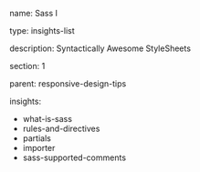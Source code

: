 name: Sass I

type: insights-list

description: Syntactically Awesome StyleSheets 

section: 1

parent: responsive-design-tips

insights:
  - what-is-sass
  - rules-and-directives
  - partials
  - importer
  - sass-supported-comments
